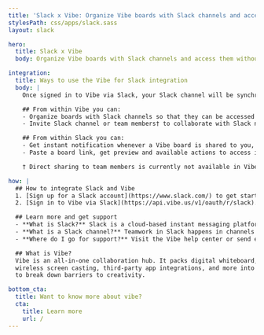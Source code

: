```yaml
---
title: 'Slack x Vibe: Organize Vibe boards with Slack channels and access them without leaving Slack.'
stylesPath: css/apps/slack.sass
layout: slack

hero:
  title: Slack x Vibe
  body: Organize Vibe boards with Slack channels and access them without leaving Slack.

integration:
  title: Ways to use the Vibe for Slack integration
  body: |
    Once signed in to Vibe via Slack, your Slack channel will be synchronized between Slack and Vibe.

    ## From within Vibe you can:
    - Organize boards with Slack channels so that they can be accessed by channel members.
    - Invite Slack channel or team members† to collaborate with Slack notifications.

    ## From within Slack you can:
    - Get instant notification whenever a Vibe board is shared to you, or to your channels.
    - Paste a board link, get preview and available actions to access it without leaving Slack.

    † Direct sharing to team members is currently not available in Vibe web app.

how: |
  ## How to integrate Slack and Vibe
  1. [Sign up for a Slack account](https://www.slack.com/) to get started.
  2. [Sign in to Vibe via Slack](https://api.vibe.us/v1/oauth/r/slack).

  ## Learn more and get support
  - **What is Slack?** Slack is a cloud-based instant messaging platform.
  - **What is a Slack channel?** Teamwork in Slack happens in channels — a single place for messaging, tools and files — helping everyone save time and collaborate together.
  - **Where do I go for support?** Visit the Vibe help center or send email to <support@vibe.us>.

  ## What is Vibe?
  Vibe is an all-in-one collaboration hub. It packs digital whiteboard, video conferencing,
  wireless screen casting, third-party app integrations, and more into a sleek package designed
  to break down barriers to creativity.

bottom_cta:
  title: Want to know more about vibe?
  cta:
    title: Learn more
    url: /
---
```

